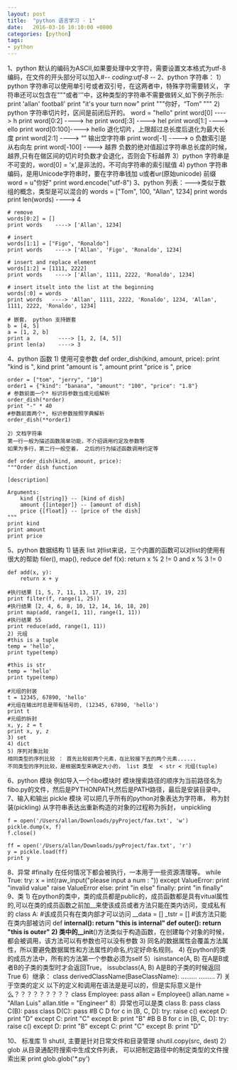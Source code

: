 ```yaml
---
layout: post
title:  "python 语言学习 - 1"
date:   2016-03-16 10:10:00 +0800
categories: [python]
tags:
- python
---
```


1、python 默认的编码为ASCII,如果要处理中文字符，需要设置文本格式为utf-8编码，在文件的开头部分可以加入#-*- coding:utf-8 -*-
2、python 字符串： 
	1） python 字符串可以使用单引号或者双引号，在这两者中，特殊字符需要转义， 字符串还可以包含在"""或者'''中，这种类型的字符串不需要做转义,如下例子所示:
		print 'allan\' football'
		print "it's your turn now"
		print """你好，“Tom” """
	2) python 字符串切片时，区间是前闭后开的。
		word = "hello"
		print word[0]    ----> h
		print word[0:2]  ----> he
		print word[:3]   ----> hel
		print word[1:]   ----> ello
		print word[0:100]----> hello   退化切片，上限超过总长度后退化为最大长度
		print word[2:1]  ----> “”	   输出空字符串
		print word[-1]	 ----> o       负数索引是从右向左
		print word[-100] ----> 越界     负数的绝对值超过字符串总长度的时候，越界,只有在做区间的切片时负数才会退化，否则会下标越界
	3）python 字符串是不可变的，word[0] = 'x',是非法的，不可向字符串的索引赋值
	4) python 字符串编码，是用Unicode字符串时，要在字符串钱加 u或者ur(原始unicode) 前缀
		word = u"你好"
		print word.encode("utf-8")
3、python 列表：--->类似于数组的概念，类型是可以混合的
	words = ["Tom", 100, "Allan", 1234]
	print words
	print len(words)    ----> 4

	# remove
	words[0:2] = []
	print words    ----> ['Allan', 1234]

	# insert
	words[1:1] = ["Figo", "Ronaldo"]
	print words    ----> ['Allan', 'Figo', 'Ronaldo', 1234]

	# insert and replace element
	words[1:2] = [1111, 2222]
	print words    ----> ['Allan', 1111, 2222, 'Ronaldo', 1234]

	# insert itselt into the list at the beginning
	words[:0] = words
	print words   ----> 'Allan', 1111, 2222, 'Ronaldo', 1234, 'Allan', 1111, 2222, 'Ronaldo', 1234]

	# 嵌套， python 支持嵌套
	b = [4, 5]
	a = [1, 2, b]
	print a         ----> [1, 2, [4, 5]]
	print len(a)    ----> 3
4、python 函数
	1) 使用可变参数
	def order_dish(kind, amount, price):
    print "kind is ", kind
    print "amount is ", amount
    print "price is ", price

	order = ["tom", "jerry", "10"]
	order1 = {"kind": "banana", "amount": "100", "price": "1.8"}
	# 参数前面一个* 标识将参数当成元组解析
	order_dish(*order)
	print "-" * 40
	#参数前面两个*, 标识参数按照字典解析
	order_dish(**order1)

	2）文档字符串
	第一行一般为描述函数简单功能，不介绍调用约定及参数等
	如果为多行，第二行一般空着， 之后的行为描述函数调用约定等

	def order_dish(kind, amount, price):
    """Order dish function

    [description]

    Arguments:
        kind {[string]} -- [kind of dish]
        amount {[integer]} -- [amount of dish]
        price {[float]} -- [price of the dish]
    """
    print kind
    print amount
    print price
 5、python 数据结构
 	1) 链表 list
 		对list来说，三个内置的函数可以对list的使用有很大的帮助
 		filer(), map(), reduce
 		def f(x):
    		return x % 2 != 0 and x % 3 != 0


	def add(x, y):
	    return x + y

	#执行结果 [1, 5, 7, 11, 13, 17, 19, 23]
	print filter(f, range(1, 25))
	#执行结果 [2, 4, 6, 8, 10, 12, 14, 16, 18, 20]
	print map(add, range(1, 11), range(1, 11))
	#执行结果 55
	print reduce(add, range(1, 11))
	2) 元组
	#this is a tuple
	temp = 'hello',
	print type(temp)

	#this is str
	temp = 'hello'
	print type(temp)

	#元组的封装
	t = 12345, 67890, 'hello'
	#元组在输出时总是带有括号的, (12345, 67890, 'hello')
	print t
	#元组的拆封
	x, y, z = t
	print x, y, z
	3) set
	4) dict
	5) 序列对象比较
	相同类型的序列比较 ： 首先比较前两个元素，在比较接下去的两个元素......
	不同类型的序列比较，是根据类型来确定大小的， list 类型  < str < 元组(tuple)
6、python 模块
	例如导入一个fibo模块时
	模块搜索路径的顺序为当前路径名为fibo.py的文件，然后是PYTHONPATH,然后是PATH路径，最后是安装目录中。
7、输入和输出
	pickle 模块
	可以把几乎所有的python对象表达为字符串， 称为封装(pickling)
	从字符串表达出重新构造的对象的过程称为拆封， unpickling
	
	f = open('/Users/allan/Downloads/pyProject/fax.txt', 'w')
	pickle.dump(x, f)
	f.close()

	ff = open('/Users/allan/Downloads/pyProject/fax.txt', 'r')
	y = pickle.load(ff)
	print y

8、异常
	#finally 在任何情况下都会被执行，一本用于一些资源清理等。
	while True:
	    try:
	        x = int(raw_input("please input a num : "))
	    except ValueError:
	        print "invalid value"
	        raise ValueError
	    else:
	    	print "in else"
	    finally:
	    	print "in finally"
9、类
	1) 在python的类中，类的成员都是public的，成员函数都是具有vitual属性的,可以在类的成员函数之前加__来使该成员或者方法只能在类内访问，变成私有的
		class A:
			#该成员只有在类内部才可以访问
			__data = []
			_tstr = []
			#该方法只能在类内部被访问
			def __internal():
				return "this is internal"
			def outer():
				return "this is outer"
	2) 类中的__init__()方法类似于构造函数，在创建每个对象的时候，都会被调用，该方法可以有参数也可以没有参数
	3) 同名的数据属性会覆盖方法属性，所以要避免数据属性和方法属性的命名,约定好命名规则。
	4) 在python的类的成员方法中，所有的方法第一个参数必须为self
	5）isinstance(A, B) 在A是B或者B的子类的类型时才会返回True， issubclass(A, B) A是B的子类的时候返回True
	6）继承：
		class derivedClassName(BaseClassName):
			.........
			.........
	7) 关于空类的定义
		以下的定义和调用在语法是是可以的，但是实际意义是什么？？？？？？？？？
		class Employee:
			pass
		allan = Employee()
		allan.name = "Allan Luis"
		allan.title = "Engineer"
	8）异常也可以是类
		class B: 
			pass
		class C(B):
			pass
		class D(C): 
			pass
		#B C D
		for c in [B, C, D]: 
			try:
				raise c() 
			except D:
				print "D" 
			except C:
				print "C" 
			except B:
				print "B"
		#B B B
		for c in [B, C, D]: 
			try:
				raise c() 
			except D:
				print "B" 
			except C:
				print "C" 
			except B:
				print "D"

10、 标准库
	1) shutil, 主要是针对日常文件和目录管理
		shutil.copy(src, dest)
	2）glob 从目录通配符搜索中生成文件列表， 可以把制定路径中的制定类型的文件搜索出来
		print glob.glob('*.py')





